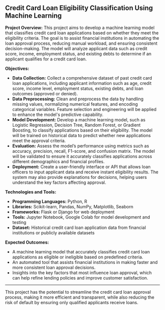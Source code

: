 ## **Credit Card Loan Eligibility Classification Using Machine Learning**

**Project Overview:**
This project aims to develop a machine learning model that classifies credit card loan applications based on whether they meet the eligibility criteria. The goal is to assist financial institutions in automating the loan approval process, reducing manual workload, and ensuring consistent decision-making. The model will analyze applicant data such as credit score, income, employment status, and existing debts to determine if an applicant qualifies for a credit card loan.

**Objectives:**
- **Data Collection:** Collect a comprehensive dataset of past credit card loan applications, including applicant information such as age, credit score, income level, employment status, existing debts, and loan outcomes (approved or denied).
- **Data Preprocessing:** Clean and preprocess the data by handling missing values, normalizing numerical features, and encoding categorical variables. Feature selection and engineering will be applied to enhance the model's predictive capability.
- **Model Development:** Develop a machine learning model, such as Logistic Regression, Decision Tree, Random Forest, or Gradient Boosting, to classify applications based on their eligibility. The model will be trained on historical data to predict whether new applications meet the approval criteria.
- **Evaluation:** Assess the model’s performance using metrics such as accuracy, precision, recall, F1-score, and confusion matrix. The model will be validated to ensure it accurately classifies applications across different demographics and financial profiles.
- **Deployment:** Create a user-friendly interface or API that allows loan officers to input applicant data and receive instant eligibility results. The system may also provide explanations for decisions, helping users understand the key factors affecting approval.

**Technologies and Tools:**
- **Programming Languages:** Python, R
- **Libraries:** Scikit-learn, Pandas, NumPy, Matplotlib, Seaborn
- **Frameworks:** Flask or Django for web deployment
- **Tools:** Jupyter Notebook, Google Colab for model development and testing
- **Dataset:** Historical credit card loan application data from financial institutions or publicly available datasets

**Expected Outcomes:**
- A machine learning model that accurately classifies credit card loan applications as eligible or ineligible based on predefined criteria.
- An automated tool that assists financial institutions in making faster and more consistent loan approval decisions.
- Insights into the key factors that most influence loan approval, which can help refine lending policies and improve customer satisfaction.

---

This project has the potential to streamline the credit card loan approval process, making it more efficient and transparent, while also reducing the risk of default by ensuring only qualified applicants receive loans.
